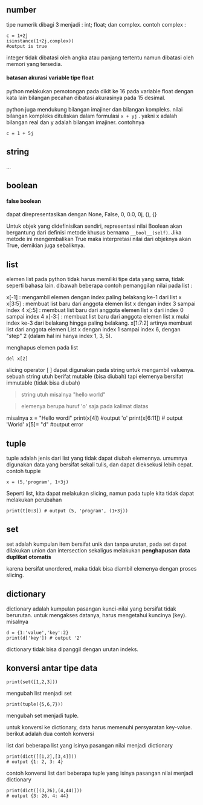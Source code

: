 ## number
tipe numerik dibagi 3 menjadi : int; float; dan complex. contoh complex :

	c = 1+2j
	isinstance(1+2j,complex))
	#output is true
	
integer tidak dibatasi oleh angka atau panjang tertentu namun dibatasi oleh memori yang tersedia. 

#### batasan akurasi variable tipe float
python melakukan pemotongan pada dikit ke 16 pada variable float dengan kata lain bilangan pecahan dibatasi akurasinya pada 15 desimal.

python juga mendukung bilangan imajiner dan bilangan kompleks. nilai bilangan kompleks dituliskan dalam formulasi ```x + yj``` . yakni x adalah bilangan real dan y adalah bilangan imajiner. contohnya

	c = 1 + 5j

## string
...
## boolean
#### false boolean
dapat direpresentasikan dengan None, False, 0, 0.0, 0j,  (), {}

Untuk objek yang didefinisikan sendiri, representasi nilai Boolean akan bergantung dari definisi metode khusus bernama ```__bool__(self)```. Jika metode ini mengembalikan True maka interpretasi nilai dari objeknya akan True, demikian juga sebaliknya.

## list
elemen list pada python tidak harus memiliki tipe data yang sama, tidak seperti bahasa lain. dibawah beberapa contoh pemanggilan nilai pada list :

x[-1] : mengambil elemen dengan index paling belakang ke-1 dari list x
x[3:5] : membuat list baru dari anggota elemen list x dengan index 3 sampai index 4
x[:5] : membuat list baru dari anggota elemen list x dari index 0 sampai index 4
x[-3:] : membuat list baru dari anggota elemen list x mulai index ke-3 dari belakang hingga paling belakang.
x[1:7:2] artinya membuat list dari anggota elemen List x dengan index 1 sampai index 6, dengan "step" 2 (dalam hal ini hanya index 1, 3, 5).

menghapus elemen pada list

	del x[2]

slicing operator [ ] dapat digunakan pada string untuk mengambil valuenya. sebuah string utuh berifat mutable (bisa diubah) tapi elemenya bersifat immutable (tidak bisa diubah)

> string utuh misalnya "hello world"

> elemenya berupa huruf 'o' saja pada kalimat diatas

misalnya
	x	= "Hello wordl"
	print(x[4]) #output 'o'
	print(x[6:11]) # output 'World'
	x[5]= "d" #output error
	


## tuple
tuple adalah jenis dari list yang tidak dapat diubah elemennya. umumnya digunakan data yang bersifat sekali tulis, dan dapat dieksekusi lebih cepat. contoh tupple

	x = (5,'program', 1+3j)

Seperti list, kita dapat melakukan slicing, namun pada tuple kita tidak dapat melakukan perubahan

	print(t[0:3]) # output (5, 'program', (1+3j))
	
## set
set adalah kumpulan item bersifat unik dan tanpa urutan, pada set dapat dilakukan union dan intersection sekaligus melakukan **penghapusan data duplikat otomatis**

karena bersifat unordered, maka tidak bisa diambil elemenya dengan proses slicing.

## dictionary
dictionary adalah kumpulan pasangan kunci-nilai yang bersifat tidak berurutan. untuk mengakses datanya, harus mengetahui kuncinya (key). misalnya

	d = {1:'value','key':2}
	print(d['key']) # output '2'
	
dictionary tidak bisa dipanggil dengan urutan indeks. 

## konversi antar tipe data
	print(set([1,2,3]))

mengubah list menjadi set

	print(tuple({5,6,7}))
	
mengubah set menjadi tuple. 

untuk konversi ke dictionary, data harus memenuhi persyaratan key-value. berikut adalah dua contoh konversi

list dari beberapa list yang isinya pasangan nilai menjadi dictionary

	print(dict([[1,2],[3,4]]))
	# output {1: 2, 3: 4}

contoh konversi list dari beberapa tuple yang isinya pasangan nilai menjadi dictionary

	print(dict([(3,26),(4,44)]))
	# output {3: 26, 4: 44}
	
